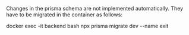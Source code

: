 Changes in the prisma schema are not implemented automatically.
They have to be migrated in the container as follows:

docker exec -it backend bash
npx prisma migrate dev --name <name migration>
exit